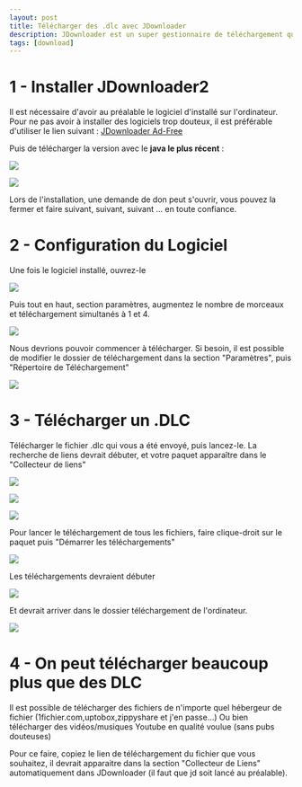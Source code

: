 ```yaml
---
layout: post
title: Télécharger des .dlc avec JDownloader
description: JDownloader est un super gestionnaire de téléchargement qui propose plein de fonctionnalités...
tags: [download]
---
```


# 1 - Installer JDownloader2

Il est nécessaire d'avoir au préalable le logiciel d'installé sur l'ordinateur.
Pour ne pas avoir à installer des logiciels trop douteux, il est préférable d'utiliser le lien suivant : [JDownloader Ad-Free](https://jdownloader.org/jdownloader2)

Puis de télécharger la version avec le **java le plus récent** :

![](https://cdn.discordapp.com/attachments/926788575293472798/1030854519598354472/firefox_JECZehOnqk.png)

![](https://cdn.discordapp.com/attachments/926788575293472798/1030854865850728559/firefox_8cb15OvL9H.png)

Lors de l'installation, une demande de don peut s'ouvrir, vous pouvez la fermer et faire suivant, suivant, suivant ... en toute confiance.

# 2 - Configuration du Logiciel

Une fois le logiciel installé, ouvrez-le 

![](https://cdn.discordapp.com/attachments/926788575293472798/1030855671341645844/Typora_AhRja5cYa6.png)

Puis tout en haut, section paramètres, augmentez le nombre de morceaux et téléchargement simultanés à 1 et 4.

![](https://cdn.discordapp.com/attachments/926788575293472798/1030859577169809408/JDownloader2_qFiF7ZbPK5.png)

Nous devrions pouvoir commencer à télécharger.
Si besoin, il est possible de modifier le dossier de téléchargement dans la section "Paramètres", puis "Répertoire de Téléchargement"

![](https://cdn.discordapp.com/attachments/926788575293472798/1030856316178141264/JDownloader2_nOd1JPRYPC.png)

# 3 - Télécharger un .DLC

Télécharger le fichier .dlc qui vous a été envoyé, puis lancez-le.
La recherche de liens devrait débuter, et votre paquet apparaître dans le "Collecteur de liens"

![](https://cdn.discordapp.com/attachments/926788575293472798/1030856515042684969/j7pEgFp8ie.png)

![](https://cdn.discordapp.com/attachments/926788575293472798/1030856802499301447/JDownloader2_lR2luu1HuF.png)

![](https://cdn.discordapp.com/attachments/926788575293472798/1030857005176471623/JDownloader2_qGkaA7eLTs.png)

Pour lancer le téléchargement de tous les fichiers, faire clique-droit sur le paquet puis "Démarrer les téléchargements"

![](https://cdn.discordapp.com/attachments/926788575293472798/1030857476502982847/firefox_klA32EqUWu.png)

Les téléchargements devraient débuter

![](JDownloader2_bWQPS7nZKH.png)

Et devrait arriver dans le dossier téléchargement de l'ordinateur.

![](https://cdn.discordapp.com/attachments/926788575293472798/1030860045308678225/explorer_o4sWT7QmVc.png)

# 4 - On peut télécharger beaucoup plus que des DLC

Il est possible de télécharger des fichiers de n'importe quel hébergeur de fichier (1fichier.com,uptobox,zippyshare et j'en passe...)
Ou bien télécharger des vidéos/musiques Youtube en qualité voulue (sans pubs douteuses)

Pour ce faire, copiez le lien de téléchargement du fichier que vous souhaitez, il devrait apparaitre dans la section "Collecteur de Liens" automatiquement dans JDownloader (il faut que jd soit lancé au préalable).